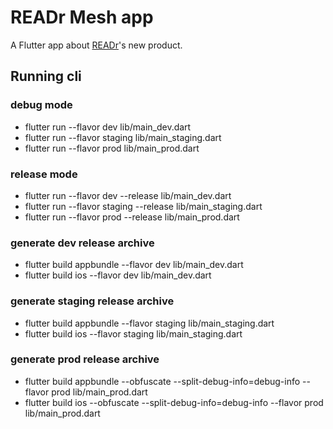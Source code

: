 # READr Mesh app
A Flutter app about [READr](https://www.readr.tw/)'s new product.

## Running cli

### debug mode
- flutter run --flavor dev lib/main_dev.dart
- flutter run --flavor staging lib/main_staging.dart
- flutter run --flavor prod lib/main_prod.dart

### release mode
- flutter run --flavor dev --release lib/main_dev.dart
- flutter run --flavor staging --release lib/main_staging.dart
- flutter run --flavor prod --release lib/main_prod.dart
 
### generate dev release archive
 - flutter build appbundle --flavor dev lib/main_dev.dart
 - flutter build ios --flavor dev lib/main_dev.dart

### generate staging release archive
 - flutter build appbundle --flavor staging lib/main_staging.dart
 - flutter build ios --flavor staging lib/main_staging.dart

### generate prod release archive
 - flutter build appbundle --obfuscate --split-debug-info=debug-info --flavor prod lib/main_prod.dart
 - flutter build ios --obfuscate --split-debug-info=debug-info --flavor prod lib/main_prod.dart
